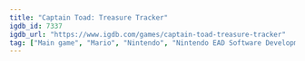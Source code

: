 ```yaml
---
title: "Captain Toad: Treasure Tracker"
igdb_id: 7337
igdb_url: "https://www.igdb.com/games/captain-toad-treasure-tracker"
tag: ["Main game", "Mario", "Nintendo", "Nintendo EAD Software Development Group No.2", "1-UP Studio", "Platform", "Puzzle", "Strategy", "Single player", "Third person", "Action", "Fantasy"]
---
```

